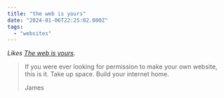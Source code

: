 ```yaml
---
title: "the web is yours"
date: "2024-01-06T22:25:02.000Z"
tags: 
  - "websites"
---
```


_Likes [The web is yours](https://jamesg.blog/2024/01/06/the-web-is-yours/)._

> If you were ever looking for permission to make your own website, this is it. Take up space. Build your internet home.
> 
> James
